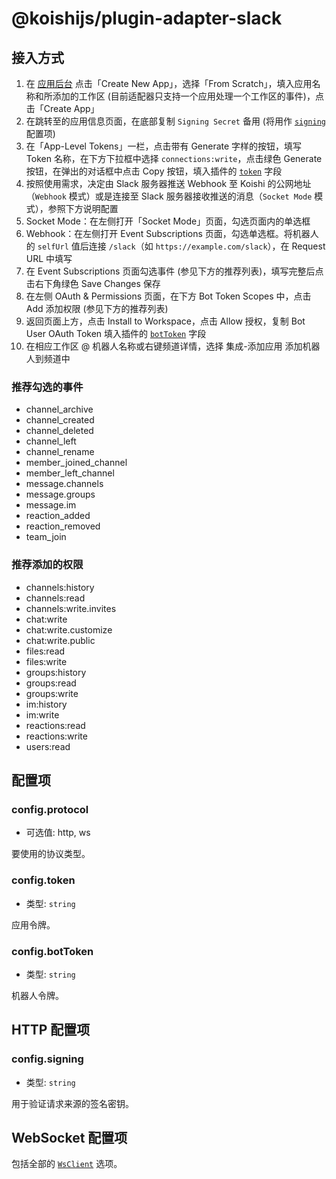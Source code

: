 # @koishijs/plugin-adapter-slack

## 接入方式

1. 在 [应用后台](https://api.slack.com/apps) 点击「Create New App」，选择「From Scratch」，填入应用名称和所添加的工作区 (目前适配器只支持一个应用处理一个工作区的事件)，点击「Create App」
2. 在跳转至的应用信息页面，在底部复制 `Signing Secret` 备用 (将用作 [`signing`](#config-signing) 配置项)
3. 在「App-Level Tokens」一栏，点击带有 Generate 字样的按钮，填写 Token 名称，在下方下拉框中选择 `connections:write`，点击绿色 Generate 按钮，在弹出的对话框中点击 Copy 按钮，填入插件的 [`token`](#config-token) 字段
4. 按照使用需求，决定由 Slack 服务器推送 Webhook 至 Koishi 的公网地址（`Webhook` 模式）或是连接至 Slack 服务器接收推送的消息（`Socket Mode` 模式），参照下方说明配置
5. Socket Mode：在左侧打开「Socket Mode」页面，勾选页面内的单选框
6. Webhook：在左侧打开 Event Subscriptions 页面，勾选单选框。将机器人的 `selfUrl` 值后连接 `/slack`（如 `https://example.com/slack`），在 Request URL 中填写
7. 在 Event Subscriptions 页面勾选事件 (参见下方的推荐列表)，填写完整后点击右下角绿色 Save Changes 保存
8. 在左侧 OAuth & Permissions 页面，在下方 Bot Token Scopes 中，点击 Add 添加权限 (参见下方的推荐列表)
9. 返回页面上方，点击 Install to Workspace，点击 Allow 授权，复制 Bot User OAuth Token 填入插件的 [`botToken`](#config-bottoken) 字段
10. 在相应工作区 @ 机器人名称或右键频道详情，选择 集成-添加应用 添加机器人到频道中

### 推荐勾选的事件

- channel_archive
- channel_created
- channel_deleted
- channel_left
- channel_rename
- member_joined_channel
- member_left_channel
- message.channels
- message.groups
- message.im
- reaction_added
- reaction_removed
- team_join

### 推荐添加的权限

- channels:history
- channels:read
- channels:write.invites
- chat:write
- chat:write.customize
- chat:write.public
- files:read
- files:write
- groups:history
- groups:read
- groups:write
- im:history
- im:write
- reactions:read
- reactions:write
- users:read

## 配置项

### config.protocol

- 可选值: http, ws

要使用的协议类型。

### config.token

- 类型: `string`

应用令牌。

### config.botToken

- 类型: `string`

机器人令牌。

## HTTP 配置项

### config.signing

- 类型: `string`

用于验证请求来源的签名密钥。

## WebSocket 配置项

包括全部的 [`WsClient`](../../api/core/adapter.md#类：adapter-websocketclient) 选项。
